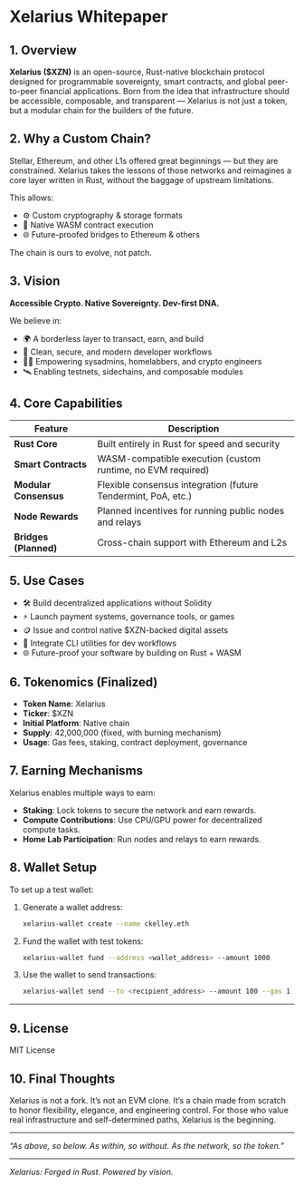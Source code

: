 # Xelarius Whitepaper

## 1. Overview

**Xelarius (\$XZN)** is an open-source, Rust-native blockchain protocol designed for programmable sovereignty, smart contracts, and global peer-to-peer financial applications. Born from the idea that infrastructure should be accessible, composable, and transparent — Xelarius is not just a token, but a modular chain for the builders of the future.

## 2. Why a Custom Chain?

Stellar, Ethereum, and other L1s offered great beginnings — but they are constrained. Xelarius takes the lessons of those networks and reimagines a core layer written in Rust, without the baggage of upstream limitations.

This allows:

* ⚙️ Custom cryptography & storage formats
* 🧱 Native WASM contract execution
* 🌐 Future-proofed bridges to Ethereum & others

The chain is ours to evolve, not patch.

## 3. Vision

**Accessible Crypto. Native Sovereignty. Dev-first DNA.**

We believe in:

* 🌍 A borderless layer to transact, earn, and build
* 🧠 Clean, secure, and modern developer workflows
* 🧑‍🚀 Empowering sysadmins, homelabbers, and crypto engineers
* 🛰️ Enabling testnets, sidechains, and composable modules

## 4. Core Capabilities

| Feature               | Description                                                   |
| --------------------- | ------------------------------------------------------------- |
| **Rust Core**         | Built entirely in Rust for speed and security                 |
| **Smart Contracts**   | WASM-compatible execution (custom runtime, no EVM required)   |
| **Modular Consensus** | Flexible consensus integration (future Tendermint, PoA, etc.) |
| **Node Rewards**      | Planned incentives for running public nodes and relays        |
| **Bridges (Planned)** | Cross-chain support with Ethereum and L2s                     |

## 5. Use Cases

* 🛠️ Build decentralized applications without Solidity
* ⚡ Launch payment systems, governance tools, or games
* 🪙 Issue and control native \$XZN-backed digital assets
* 🧰 Integrate CLI utilities for dev workflows
* 🌐 Future-proof your software by building on Rust + WASM

## 6. Tokenomics (Finalized)

* **Token Name**: Xelarius
* **Ticker**: $XZN
* **Initial Platform**: Native chain
* **Supply**: 42,000,000 (fixed, with burning mechanism)
* **Usage**: Gas fees, staking, contract deployment, governance

## 7. Earning Mechanisms

Xelarius enables multiple ways to earn:

* **Staking**: Lock tokens to secure the network and earn rewards.
* **Compute Contributions**: Use CPU/GPU power for decentralized compute tasks.
* **Home Lab Participation**: Run nodes and relays to earn rewards.

## 8. Wallet Setup

To set up a test wallet:

1. Generate a wallet address:
   ```bash
   xelarius-wallet create --name ckelley.eth
   ```

2. Fund the wallet with test tokens:
   ```bash
   xelarius-wallet fund --address <wallet_address> --amount 1000
   ```

3. Use the wallet to send transactions:
   ```bash
   xelarius-wallet send --to <recipient_address> --amount 100 --gas 1
   ```

---

## 9. License

MIT License

## 10. Final Thoughts

Xelarius is not a fork. It’s not an EVM clone. It’s a chain made from scratch to honor flexibility, elegance, and engineering control. For those who value real infrastructure and self-determined paths, Xelarius is the beginning.

---

*“As above, so below. As within, so without. As the network, so the token.”*

---

*Xelarius: Forged in Rust. Powered by vision.*

